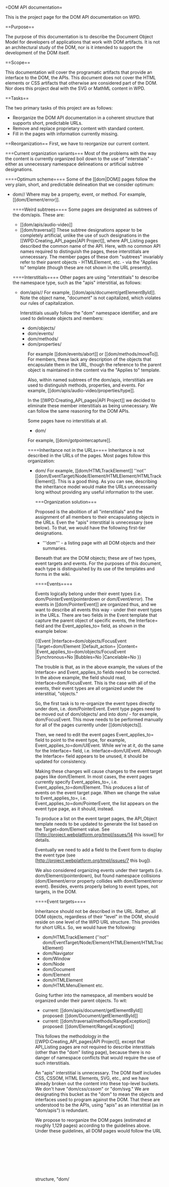 =DOM API documentation=

This is the project page for the DOM API documentation on WPD.

==Purpose==

The purpose of this documentation is to describe the Document Object Model for developers of applications that work with DOM artifacts. It is not an architectural study of the DOM, nor is it intended to support the development of the DOM itself.

==Scope==

This documentation will cover the programatic artifacts that provide an interface to the DOM, the APIs. This document does not cover the HTML elements or CSS artifacts that otherwise are considered part of the DOM. Nor does this project deal with the SVG or MathML content in WPD.

==Tasks==

The two primary tasks of this project are as follows:
* Reorganize the DOM API documentation in a coherent structure that supports short, predictable URLs.
* Remove and replace proprietary content with standard content.
* Fill in the pages with information currently missing.

==Reorganization==
First, we have to reorganize our current content.

===Current organization variants===
Most of the problems with the way the content is currently organized boil down to the use of "interstials" - either as unnecessary namespace delineations or artificial subtree designations.

====Optimum scheme====
Some of the [[dom|DOM]] pages follow the very plain, short, and predictable delineation that we consider optimum:
* dom/<object>/<member>
Where <member> may be a property, event, or method. For example,  [[dom/Element/error]].

====Weird subtrees====
Some pages are designated as subtrees of the dom/apis. These are:
* [[dom/apis/audio-video]]
* [[dom/traversal]]
These subtree designations appear to be completely artificial, unlike the use of such designations in the [[WPD:Creating_API_pages|API Project]], where API_Listing pages described the common name of the API. Here, with no common API names required to distinguish the pages, these interstitials are unnecessary. The member pages of these dom "subtrees" invariably refer to their parent objects - HTMLElement, etc. - via the "Applies to" template (though these are not shown in the URL presently).

====Interstitials====
Other pages are using "interstitials" to describe the namespace type, such as the "apis" interstitial, as follows:
* dom/apis/<object>/<member>
For example, [[dom/apis/document/getElementById]]. Note the object name, "document" is not capitalized, which violates our rules of capitalization. 

Interstitials usually follow the "dom" namespace identifier, and are used to delineate objects and members:
* dom/objects/<object> 
* dom/events/<event>
* dom/methods/<method>
* dom/properties/<property>

For example [[dom/events/abort]] or [[dom/methods/moveTo]]. For members, these lack any description of the objects that encapsulate them in the URL, though the reference to the parent object is maintained in the content via the "Applies to" template.

Also, within named subtrees of the dom/apis, interstitials are used to distinguish methods, properties, and events. For example, [[dom/apis/audio-video/properties/type]].

In the [[WPD:Creating_API_pages|API Project]] we decided to eliminate these member interstitials as being unnecessary. We can follow the same reasoning for the DOM APIs.

Some pages have no interstitials at all.
* dom/<member>

For example, [[dom/gotpointercapture]].

====Inheritance not  in the URLs====
Inheritance is not described in the URLs of the pages. Most pages follow this organization:
* dom/<object>
For example, [[dom/HTMLTrackElement]] ''not'' [[dom/EventTarget/Node/Element/HTMLElement/HTMLTrackElement]]. This is a good thing. As you can see, describing the inheritance model would make the URLs unnecessarily long without providing any useful information to the user.

===Organization solution===

Proposed is the abolition of all "interstitials" and the assignment of all members to their encapsulating objects in the URLs. Even the "apis" interstitial is unnecessary (see below). To that, we would have the following first-tier designations.
* '''dom''' - a listing page with all DOM objects and their summaries.

Beneath that are the DOM objects; these are of two types, event targets and events. For the purposes of this document, each type is distinguished by its use of the templates and forms in the wiki. 

====Events====

Events logically belong under their event types (i.e. dom/PointerEvent/pointerdown or dom/Event/error). The events in [[dom/PointerEvent]] are organized thus, and we want to describe all events this way - under their event types in the URLs. There are two fields in the Event template that capture the parent object of specific events, the Interface= field and the Event_applies_to= field, as shown in the example below:

<nowiki>
{{Event
|Interface=dom/objects/FocusEvent
|Target=dom/Element
|Default_action=
|Content=
|Event_applies_to=dom/objects/FocusEvent
|Synchronous=No
|Bubbles=No
|Cancelable=No
}}
</nowiki>

The trouble is that, as in the above example, the values of the Interface= and Event_applies_to fields need to be corrected. In the above example, the field should read, Interface=dom/FocusEvent. This is the case with all of the events, their event types are all organized under the interstitial, "objects."

So, the first task is to re-organize the event types directly under dom, i.e. dom/PointerEvent. Event type pages need to be moved out of dom/objects/ and into dom/ - for example, dom/FocusEvent. This move needs to be performed manually for all of the pages currently under [[dom/objects]].

Then, we need to edit the event pages Event_applies_to= field to point to the event type, for example,  Event_applies_to=dom/UIEvent. While we're at it, do the same for the Interface= field, i.e. Interface=dom/UIEvent. Although the Interface= field appears to be unused, it should be updated for consistency.

Making these changes will cause changes to the event target pages like dom/Element. In most cases, the event pages currently specify Event_applies_to=<event target page>, i.e. Event_applies_to=dom/Element. This produces a list of events on the event target page. When we change the value to Event_applies_to=<event type>, i.e. Event_applies_to=dom/PointerEvent, the list appears on the event type page, as it should, instead.

To produce a list on the event target pages, the API_Object template needs to be updated to generate the list based on the Target=dom/Element value. See [[http://project.webplatform.org/tmpl/issues/14 this issue]] for details.

Eventually we need to add a field to the Event form to display the event type (see [http://project.webplatform.org/tmpl/issues/7 this bug]).

We also considered organizing events  under their targets (i.e. dom/Element/pointerdown), but found namespace collisions (dom/Element/error property collides with dom/Element/error event). Besides, events properly belong to event types, not targets, in the DOM.

====Event targets====

Inheritance should not be described in the URL. Rather, all DOM objects, regardless of their "level" in the DOM, should reside on one level of the WPD URL structure. This provides for short URLs. So, we would have the following:
* dom/HTMLTrackElement (''not'' dom/EventTarget/Node/Element/HTMLElement/HTMLTrackElement)
* dom/Navigator
* dom/Window
* dom/Node
* dom/Document
* dom/Element
* dom/HTMLElement
* dom/HTMLMenuElement
etc.

Going further into the namespace, all members would be organized under their parent objects. To wit:
* current: [[dom/apis/document/getElementById]]            proposed: [[dom/Document/getElementById]]
* current: [[dom/traversal/methods/RangeException]]       proposed: [[dom/Element/RangeException]]

This follows the methodology in the [[WPD:Creating_API_pages|API Project]], except that API_Listing pages are not required to describe interstitials (other than the "dom" listing page), because there is no danger of namespace conflicts that would require the use of such interstitials.

An "apis" interstitial is unnecessary. The DOM itself includes CSS, CSSOM, HTML Elements, SVG, etc., and we have already broken out the content into these top-level buckets. We don't have "dom/css/cssom" or "dom/svg." We are designating this bucket as the "dom" to mean the objects and interfaces used to program against the DOM. That these are understood to be the APIs, using "apis" as an interstitial (as in "dom/apis") is redundant.

We propose to reorganize the DOM pages (estimated at roughly 1,129 pages) according to the guidelines above. Under these guidelines, all DOM pages would follow the URL structure, "dom/<object>/<member>" where <member> may be a property or method, or "dom/events/<event>."

===Reorganization procedure===

There are 1129 pages in the dom namespace.  
* 137 in a dom/<object>/<member> pattern already (which do not need to move)
* 119 in dom/events 
* 49 in dom/objects
* 77 in dom/apis
* 101 in dom/traversal
* 257 in dom/methods
* 336 in dom/properties 

This leaves 53 pages that don't fit into any of these categories. Also, there are an additional 20 or so pages that may belong in the dom namespace and which currently reside in the apis namespace.

For the dom/objects pages, simply move dom/objects/* to dom/* - removing the "objects" interstitial.

For the dom/apis pages, most of these can be moved manually, for example [[dom/apis/audio-video/events/play]]. The rest, like [[dom/apis/document/getElementById]] can be moved manually one by one.

For the dom/traversal pages, most of these can be moved with the script because they have an '''Applies to''' field, for example [[dom/traversal/methods/cloneContents]]. The rest, like [[dom/traversal/NodeIterator]] can be moved manually. Luckily, there are no event pages under dom/traversal.

The rest, dom/methods and dom/properties will be moved with the following script.

Any remaining pages that don't get moved by the script can be moved manually.

====Script====

Apply the following process to the dom pages.

* If the page is of the API_Object_Method or API_Object_Property template type
** If the page's '''Applies to''' field is set (Method_applies_to= , Property_applies_to=)
*** If the '''Applies to''' location is valid (exists)
**** If there is no existing page in the location specified by the '''Applies to''' field, move the page under the location specified in that field
**** Else if there is an existing page in the location specified by the '''Applies to''' field, move the page under '''<Applies-to_field>/duplicates''' 
**** Else if there is an existing page in the location specified by '''<Applies-to_field>/duplicates''' move the page under '''<Applies-to_field>/duplicates/duplicates''' (and so on)
** For each page that links to this page
*** Update the link to point to the page's new location.
* Otherwise, leave the page where it is

====Manual moving====

Before moving a page, take note of the new URL, and update the links in all pages that link to the moved page. Leave no redirect.

====Changing Inbound Links====
For each page that links to the page in question, all the links on that page to the new location. All the pages that link to the target page can be found consistently with the [[Special:WhatLinksHere]] page. For example:
 http://docs.webplatform.org/wiki/Special:WhatLinksHere/dom/apis/audio-video/events/play

We should leave no redirects, since page-level redirects, as opposed to server-level redirects, harm SEO.

==Amending the content==
We'll deal with this after we get reorganized. To be continued...

Need to identify the event type (i.e. KeyboardEvent) in the Event template, Overview table. ([http://project.webplatform.org/tmpl/issues/7 bug])